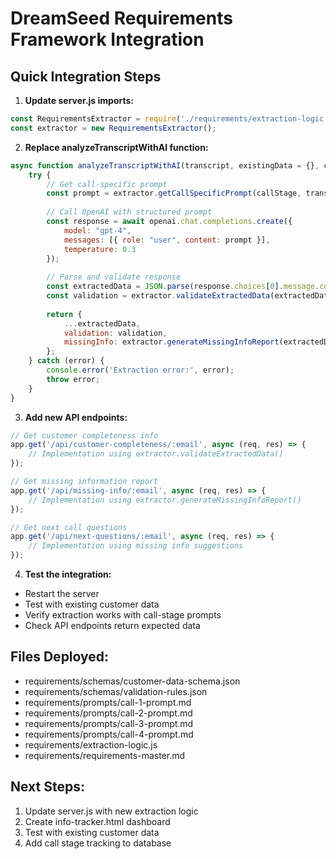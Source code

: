 # DreamSeed Requirements Framework Integration

## Quick Integration Steps

1. **Update server.js imports:**
```javascript
const RequirementsExtractor = require('./requirements/extraction-logic');
const extractor = new RequirementsExtractor();
```

2. **Replace analyzeTranscriptWithAI function:**
```javascript
async function analyzeTranscriptWithAI(transcript, existingData = {}, callStage = 1) {
    try {
        // Get call-specific prompt
        const prompt = extractor.getCallSpecificPrompt(callStage, transcript, existingData);
        
        // Call OpenAI with structured prompt
        const response = await openai.chat.completions.create({
            model: "gpt-4",
            messages: [{ role: "user", content: prompt }],
            temperature: 0.3
        });
        
        // Parse and validate response
        const extractedData = JSON.parse(response.choices[0].message.content);
        const validation = extractor.validateExtractedData(extractedData, callStage);
        
        return {
            ...extractedData,
            validation: validation,
            missingInfo: extractor.generateMissingInfoReport(extractedData, callStage)
        };
    } catch (error) {
        console.error('Extraction error:', error);
        throw error;
    }
}
```

3. **Add new API endpoints:**
```javascript
// Get customer completeness info
app.get('/api/customer-completeness/:email', async (req, res) => {
    // Implementation using extractor.validateExtractedData()
});

// Get missing information report
app.get('/api/missing-info/:email', async (req, res) => {
    // Implementation using extractor.generateMissingInfoReport()
});

// Get next call questions
app.get('/api/next-questions/:email', async (req, res) => {
    // Implementation using missing info suggestions
});
```

4. **Test the integration:**
- Restart the server
- Test with existing customer data
- Verify extraction works with call-stage prompts
- Check API endpoints return expected data

## Files Deployed:
- requirements/schemas/customer-data-schema.json
- requirements/schemas/validation-rules.json  
- requirements/prompts/call-1-prompt.md
- requirements/prompts/call-2-prompt.md
- requirements/prompts/call-3-prompt.md
- requirements/prompts/call-4-prompt.md
- requirements/extraction-logic.js
- requirements/requirements-master.md

## Next Steps:
1. Update server.js with new extraction logic
2. Create info-tracker.html dashboard
3. Test with existing customer data
4. Add call stage tracking to database
